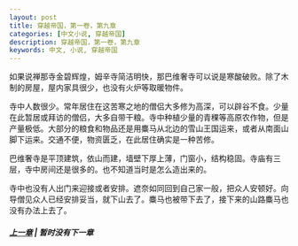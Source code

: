 ```yaml
---
layout: post
title: 穿越帝国，第一卷，第九章
categories: [中文小说, 穿越帝国]
description: 穿越帝国，第一卷，第九章
keywords: 中文, 小说, 穿越帝国
---
```


如果说禅那寺金碧辉煌，姆辛寺简洁明快，那巴维奢寺可以说是寒酸破败。除了木制的房屋，屋内家具很少，也没有火炉等取暖物件。

寺中人数很少。常年居住在这苦寒之地的僧侣大多修为高深，可以辟谷不食。少量在此暂居或拜访的僧侣，大多自带干粮。寺中种植少量的青稞等高原农作物，但是产量极低。大部分的粮食和物品还是用麋马从北边的雪山王国运来，或者从南面山脚下运来。交通不便，物资匮乏，在此居住确实是一种苦修。

巴维奢寺是平顶建筑，依山而建，墙壁下厚上薄，门窗小，结构稳固。寺庙有三层，寺中房间还是很多的。也不知道当时是怎么造出来的。

寺中也没有人出门来迎接或者安排。遮奈如同回到自己家一般，把众人安顿好。向导僧见众人已经安排妥当，就下山去了。麋马也被带下去了，接下来的山路麋马也没有办法上去了。

##### [上一章](/../../2020/03/09/TimeTravellerEmpire-1-8/) | 暂时没有下一章